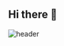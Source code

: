 ## Hi there 👋

![header](https://capsule-render.vercel.app/api?type=waving&height=300&color=gradient&text=Welcome%20to%20my%20Profile!&descAlign=60&fontSize=55)
